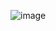 ![image](https://user-images.githubusercontent.com/67939695/110745363-167d6300-8276-11eb-9711-a8d672084a04.png)


